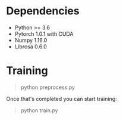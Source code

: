 # Dependencies

* Python >= 3.6
* Pytorch 1.0.1 with CUDA
* Numpy 1.16.0
* Librosa 0.6.0


# Training

> python preprocess.py

Once that's completed you can start training:

> python train.py
